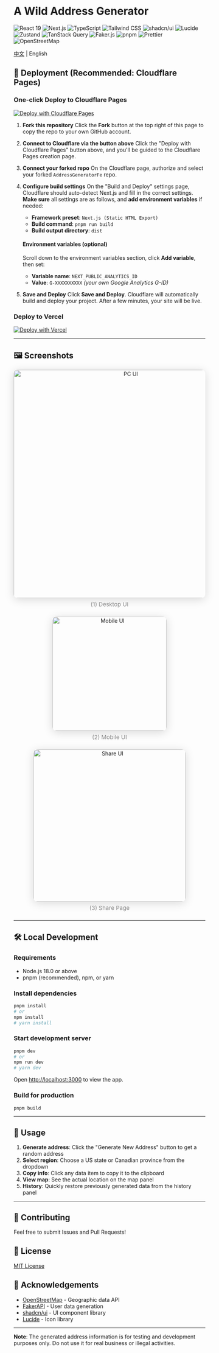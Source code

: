 # A Wild Address Generator

<p align="left">
  <img src="https://img.shields.io/badge/React-19-282C34?logo=react&logoColor=61DAFB" alt="React 19" />
  <img src="https://img.shields.io/badge/Next.js-15-000?logo=next.js&logoColor=white" alt="Next.js" />
  <img src="https://img.shields.io/badge/TypeScript-5.x-3178C6?logo=typescript&logoColor=white" alt="TypeScript" />
  <img src="https://img.shields.io/badge/Tailwind_CSS-3-06B6D4?logo=tailwind-css&logoColor=white" alt="Tailwind CSS" />
  <img src="https://img.shields.io/badge/shadcn/ui-black?style=flat&logo=vercel&logoColor=white" alt="shadcn/ui" />
  <img src="https://img.shields.io/badge/Lucide_React-yellow?logo=lucide&logoColor=black" alt="Lucide" />
  <img src="https://img.shields.io/badge/Zustand-5-000?logo=react&logoColor=white" alt="Zustand" />
  <img src="https://img.shields.io/badge/TanStack_Query-v5-FF4154?logo=tanstack&logoColor=white" alt="TanStack Query" />
  <img src="https://img.shields.io/badge/Faker.js-v9-FF5722?logo=javascript&logoColor=white" alt="Faker.js" />
  <img src="https://img.shields.io/badge/pnpm-orange?logo=pnpm&logoColor=white" alt="pnpm" />
  <img src="https://img.shields.io/badge/Prettier-code_style-F7B93E?logo=prettier&logoColor=black" alt="Prettier" />
  <img src="https://img.shields.io/badge/OpenStreetMap-7EBC6F?logo=openstreetmap&logoColor=white" alt="OpenStreetMap" />
</p>

[中文](https://github.com/YeShengDe/AddressGeneratorFe/blob/main/README.md) | English

## 🚀 Deployment (Recommended: Cloudflare Pages)

### One-click Deploy to Cloudflare Pages

[![Deploy with Cloudflare Pages](https://deploy.workers.cloudflare.com/button)](https://deploy.workers.cloudflare.com/?url=https://github.com/YeShengDe/AddressGeneratorFe)

1. **Fork this repository**
   Click the **Fork** button at the top right of this page to copy the repo to your own GitHub account.

2. **Connect to Cloudflare via the button above**
   Click the "Deploy with Cloudflare Pages" button above, and you'll be guided to the Cloudflare Pages creation page.

3. **Connect your forked repo**
   On the Cloudflare page, authorize and select your forked `AddressGeneratorFe` repo.

4. **Configure build settings**
   On the "Build and Deploy" settings page, Cloudflare should auto-detect Next.js and fill in the correct settings. **Make sure** all settings are as follows, and **add environment variables** if needed:
   - **Framework preset**: `Next.js (Static HTML Export)`
   - **Build command**: `pnpm run build`
   - **Build output directory**: `dist`

   #### **Environment variables (optional)**

   Scroll down to the environment variables section, click **Add variable**, then set:
   - **Variable name**: `NEXT_PUBLIC_ANALYTICS_ID`
   - **Value**: `G-XXXXXXXXXX` _(your own Google Analytics G-ID)_

5. **Save and Deploy**
   Click **Save and Deploy**. Cloudflare will automatically build and deploy your project. After a few minutes, your site will be live.

### Deploy to Vercel

[![Deploy with Vercel](https://vercel.com/button)](https://vercel.com/new/clone?repository-url=https://github.com/YeShengDe/AddressGeneratorFe)

---

## 🖼️ Screenshots

<div align="center" style="margin-bottom: 1.5em;">
  <img src="pc.png" alt="PC UI" width="600" style="box-shadow:0 4px 24px rgba(0,0,0,0.15);border-radius:10px;" />
  <div style="margin: 0.5em 0 1.5em 0; color: #888; font-size: 15px;">(1) Desktop UI</div>
</div>
<div align="center" style="margin-bottom: 1.5em;">
  <img src="phone.png" alt="Mobile UI" width="300" style="box-shadow:0 4px 24px rgba(0,0,0,0.15);border-radius:10px;" />
  <div style="margin: 0.5em 0 1.5em 0; color: #888; font-size: 15px;">(2) Mobile UI</div>
</div>
<div align="center" style="margin-bottom: 1.5em;">
  <img src="share.png" alt="Share UI" width="400" style="box-shadow:0 4px 24px rgba(0,0,0,0.15);border-radius:10px;" />
  <div style="margin: 0.5em 0 1.5em 0; color: #888; font-size: 15px;">(3) Share Page</div>
</div>

---

## 🛠️ Local Development

### Requirements

- Node.js 18.0 or above
- pnpm (recommended), npm, or yarn

### Install dependencies

```bash
pnpm install
# or
npm install
# yarn install
```

### Start development server

```bash
pnpm dev
# or
npm run dev
# yarn dev
```

Open [http://localhost:3000](http://localhost:3000) to view the app.

### Build for production

```bash
pnpm build
```

---

## 🎯 Usage

1. **Generate address**: Click the "Generate New Address" button to get a random address
2. **Select region**: Choose a US state or Canadian province from the dropdown
3. **Copy info**: Click any data item to copy it to the clipboard
4. **View map**: See the actual location on the map panel
5. **History**: Quickly restore previously generated data from the history panel

---

## 🤝 Contributing

Feel free to submit Issues and Pull Requests!

## 📄 License

[MIT License](LICENSE)

## 🙏 Acknowledgements

- [OpenStreetMap](https://www.openstreetmap.org/) - Geographic data API
- [FakerAPI](https://fakerapi.it/) - User data generation
- [shadcn/ui](https://ui.shadcn.com/) - UI component library
- [Lucide](https://lucide.dev/) - Icon library

---

**Note**: The generated address information is for testing and development purposes only. Do not use it for real business or illegal activities.
